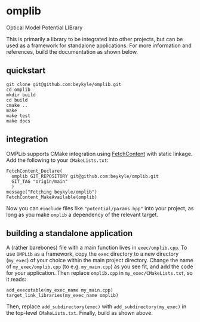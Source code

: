 # omplib
Optical Model Potential LIBrary

This is primarily a library to be integrated into other projects, but can be used as a framework for standalone applications. For more information and references, build the documentation as shown below.

## quickstart

```
git clone git@github.com:beykyle/omplib.git
cd omplib
mkdir build
cd build 
cmake ..
make 
make test
make docs
```

## integration

OMPLib supports CMake integration using [FetchContent](https://cmake.org/cmake/help/latest/module/FetchContent.html) with static linkage. Add the following to your `CMakeLists.txt`:

```
FetchContent_Declare(
  omplib GIT_REPOSITORY git@github.com:beykyle/omplib.git
  GIT_TAG "origin/main"
  )
message("Fetching beykyle/omplib")
FetchContent_MakeAvailable(omplib)
```

Now you can `#include` files like `"potential/params.hpp"` into your project, as long as you make `omplib` a dependency of the relevant target.

## building a standalone application
A (rather barebones) file with a main function lives in `exec/omplib.cpp`. To use `OMPLib` as a framework, copy the `exec` directory to a new directory (`my_exec`) of your choice within the main project directory. Change the name of `my_exec/omplib.cpp` (to e.g. `my_main.cpp`) as you see fit, and add the code for your application. Then replace `omplib.cpp` in `my_exec/CMakeLists.txt`, so it reads:

```
add_executable(my_exec_name my_main.cpp)
target_link_libraries(my_exec_name omplib)
```

Then, replace `add_subdirectory(exec)` with `add_subdirectory(my_exec)` in the top-level `CMakeLists.txt`. Finally, build as shown above.
